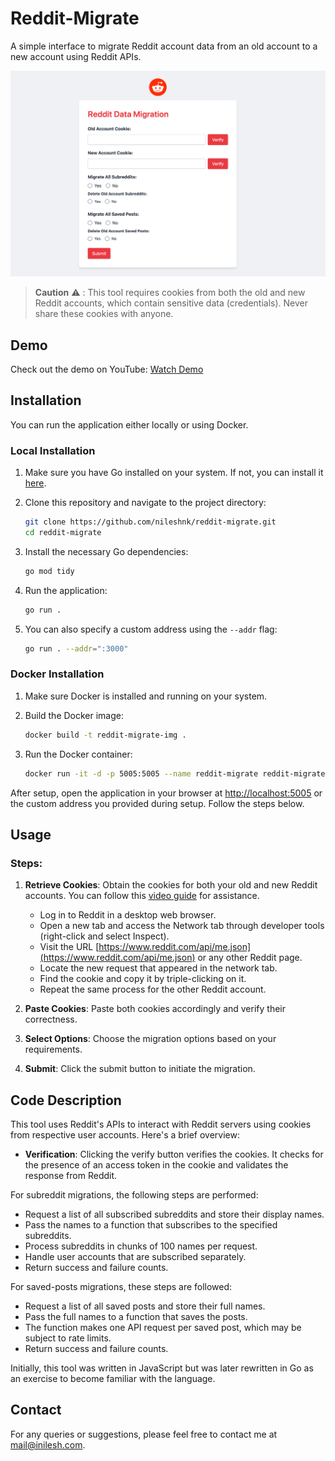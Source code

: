 # Reddit-Migrate

A simple interface to migrate Reddit account data from an old account to a new account using Reddit APIs.

![Home](./assets/app_home.png)

> **Caution** :warning: : This tool requires cookies from both the old and new Reddit accounts, which contain sensitive data (credentials). Never share these cookies with anyone.

## Demo

Check out the demo on YouTube: [Watch Demo](https://youtu.be/cpwPjjkW2O4)

## Installation

You can run the application either locally or using Docker.

### Local Installation

1. Make sure you have Go installed on your system. If not, you can install it [here](https://go.dev/dl/).

2. Clone this repository and navigate to the project directory:

   ```bash
   git clone https://github.com/nileshnk/reddit-migrate.git
   cd reddit-migrate
   ```

3. Install the necessary Go dependencies:

   ```bash
   go mod tidy
   ```

4. Run the application:

   ```bash
   go run .
   ```

5. You can also specify a custom address using the `--addr` flag:

   ```bash
   go run . --addr=":3000"
   ```

### Docker Installation

1. Make sure Docker is installed and running on your system.

2. Build the Docker image:

   ```bash
   docker build -t reddit-migrate-img .
   ```

3. Run the Docker container:

   ```bash
   docker run -it -d -p 5005:5005 --name reddit-migrate reddit-migrate-img
   ```

After setup, open the application in your browser at [http://localhost:5005](http://localhost:5005) or the custom address you provided during setup. Follow the steps below.

## Usage

### Steps:

1. **Retrieve Cookies**: Obtain the cookies for both your old and new Reddit accounts. You can follow this [video guide](./assets/cookie-retrieval.gif) for assistance.

   - Log in to Reddit in a desktop web browser.
   - Open a new tab and access the Network tab through developer tools (right-click and select Inspect).
   - Visit the URL [https://www.reddit.com/api/me.json](https://www.reddit.com/api/me.json) or any other Reddit page.
   - Locate the new request that appeared in the network tab.
   - Find the cookie and copy it by triple-clicking on it.
   - Repeat the same process for the other Reddit account.

2. **Paste Cookies**: Paste both cookies accordingly and verify their correctness.

3. **Select Options**: Choose the migration options based on your requirements.

4. **Submit**: Click the submit button to initiate the migration.

## Code Description

This tool uses Reddit's APIs to interact with Reddit servers using cookies from respective user accounts. Here's a brief overview:

- **Verification**: Clicking the verify button verifies the cookies. It checks for the presence of an access token in the cookie and validates the response from Reddit.

For subreddit migrations, the following steps are performed:

- Request a list of all subscribed subreddits and store their display names.
- Pass the names to a function that subscribes to the specified subreddits.
- Process subreddits in chunks of 100 names per request.
- Handle user accounts that are subscribed separately.
- Return success and failure counts.

For saved-posts migrations, these steps are followed:

- Request a list of all saved posts and store their full names.
- Pass the full names to a function that saves the posts.
- The function makes one API request per saved post, which may be subject to rate limits.
- Return success and failure counts.

Initially, this tool was written in JavaScript but was later rewritten in Go as an exercise to become familiar with the language.

## Contact

For any queries or suggestions, please feel free to contact me at [mail@inilesh.com](mailto:mail@inilesh.com).
